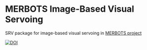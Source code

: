 # MERBOTS Image-Based Visual Servoing
SRV package for image-based visual servoing in [MERBOTS project](http://srv.uib.es/superion/)

[![DOI](https://zenodo.org/badge/75621067.svg)](https://zenodo.org/badge/latestdoi/75621067)
